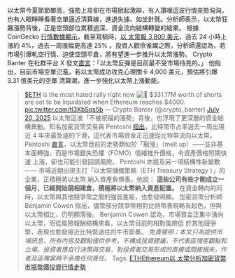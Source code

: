 以太幣今夏節節攀高，強勢上攻卻在市場掀起激辯，有人讚嘆這波行情來勢洶洶，也有人眼睜睜看著空單逼近清算線，進退失據、如坐針氈。分析師表示，以太幣狂飆漲勢背後，正是空頭部位累積過深、資金流向結構轉變的結果。
根據 CoinGecko [行情數據顯示](https://www.coingecko.com/en/coins/ethereum)，截至寫稿時，[以 太幣報 3,800 美元](https://blockcast.it/2025/07/21/mica-daily-250721/)，過去 24 小時上漲約 4%，過去一周漲幅更高達 25% 。投資人歡欣雀躍之際，分析師還認為，若市場引爆軋空行情、迫使空頭平倉，將有望進一步推升以太幣漲勢。
Crypto Banter 在社群平台 X 發文[直言](https://twitter.com/crypto_banter/status/1946951984420094214)：「以太幣反彈是目前最不受市場待見的。」
他指出，目前市場空單氾濫，若以太幣成功攻克心理關卡 4,000 美元，預估將引爆 3.31 億美元的空單 清算潮，進一步強化以太幣上漲動能。
> [$ETH](https://twitter.com/search?q=%24ETH&src=ctag&ref_src=twsrc%5Etfw) is the most hated rally right now ![👀](https://s.w.org/images/core/emoji/16.0.1/svg/1f440.svg)
> $331.17M worth of shorts are set to be liquidated when Ethereum reaches $4000. [pic.twitter.com/tl3XbSqs5b](https://t.co/tl3XbSqs5b)
> — Crypto Banter (@crypto_banter) [July 20, 2025](https://twitter.com/crypto_banter/status/1946951984420094214?ref_src=twsrc%5Etfw)
以太幣這波「不被祝福的漲勢」背後，也浮現了更深層的資金結構異動。知名加密貨幣交易員 Pentoshi [指出](https://x.com/Pentosh1/status/1946961620053197180)，比特幣市占率過去一周出現近 4 年來最急遽的下滑，這代表市場資金正迅速從比特幣流向以太幣。
Pentoshi [直言](https://x.com/Pentosh1/status/1946964924313600086)，以太幣目前的走勢類似於「融漲」（melt up）——並非基本面轉強，而是市場錯失恐懼（FOMO）情緒推升價格，令資產價格短期快速 上漲，卻也可能引發回調風險。
Pentoshi 亦提及另一項結構性新變數—— 市場近期出現主打「以太幣儲備策略（ETH Treasury Strategy ）」的企業，正積極將以太幣 納入資產負債表。他說：
> **這些公司有些才剛成立一個月，已經開始競相建倉，積極將以太幣納入資產配置。**
在資金轉向的同時，以太幣與其他競爭幣之間的強弱差距，也愈發明顯。
加密貨幣分析師 Benjamin Cowen 指出，儘管部分競爭幣相對比特幣表現略有起色，但與以太幣相比，仍明顯落後。
Benjamin Cowen 認為，市場資金正集中湧向以太幣，而從風險報酬結構來看，以太幣目前的相對風險低 於其他競爭幣，表現也愈發接近比特幣過往的牛市節奏。
_免責聲明：本文只為提供市場訊息，所有內容及觀點僅供參考，不構成投資建議，不代表區塊客觀點和 立場。投資者應自行決策與交易，對投資者交易形成的直接或間接損失，作者及區塊客將不承擔任何責任。_
Tags: [ETH](https://blockcast.it/tag/eth/)[Ethereum](https://blockcast.it/tag/ethereum/)[以 太幣](https://blockcast.it/tag/%e4%bb%a5%e5%a4%aa%e5%b9%a3/)[分析](https://blockcast.it/tag/%e5%88%86%e6%9e%90/)[加密貨幣](https://blockcast.it/tag/%e5%8a%a0%e5%af%86%e8%b2%a8%e5%b9%a3/)[市場](https://blockcast.it/tag/%e5%b8%82%e5%a0%b4/)[幣價](https://blockcast.it/tag/%e5%b9%a3%e5%83%b9/)[投資](https://blockcast.it/tag/%e6%8a%95%e8%b3%87/)[行情](https://blockcast.it/tag/%e8%a1%8c%e6%83%85/)[走勢](https://blockcast.it/tag/%e8%b5%b0%e5%8b%a2/)